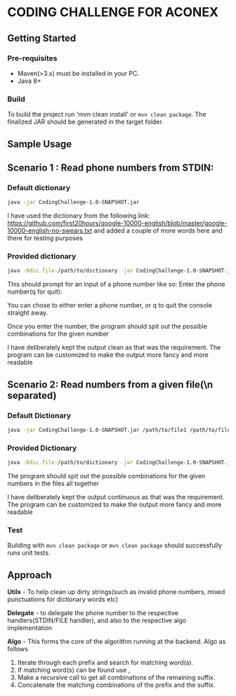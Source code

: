 # CODING CHALLENGE FOR ACONEX

## Getting Started

### Pre-requisites
* Maven(>3.x) must be installed in your PC.
* Java 8+

### Build

To build the project run 
'mvn clean install' or `mvn clean package`.
The finalized JAR should be generated in the target folder.

## Sample Usage


## Scenario 1 : Read phone numbers from STDIN:


### Default dictionary
```sh
java -jar CodingChallenge-1.0-SNAPSHOT.jar
```
I have used the dictionary from the following link: https://github.com/first20hours/google-10000-english/blob/master/google-10000-english-no-swears.txt
and added a couple of more words here and there for testing purposes

### Provided dictionary
```sh
java -Ddic.file-/path/to/dictionary -jar CodingChallenge-1.0-SNAPSHOT.jar
```

This should prompt for an input of a phone number like so:
Enter the phone number(q for quit): 

You can chose to either enter a phone number, or q to quit the console straight away.

Once you enter the number, the program should spit out the possible combinations for the given number

I have deliberately kept the output clean as that was the requirement. The program can be customized to make the output more fancy and more readable

## Scenario 2: Read numbers from a given file(\n separated)

### Default Dictionary
```sh
java -jar CodingChallenge-1.0-SNAPSHOT.jar /path/to/file1 /path/to/file2 <and so on>
```

### Provided Dictionary
```sh
java -Ddic.file-/path/to/dictionary -jar CodingChallenge-1.0-SNAPSHOT.jar /path/to/file1 /path/to/file2 <and so on>
```

The program should spit out the possible combinations for the given numbers in the files all together

I have deliberately kept the output continuous as that was the requirement. The program can be customized to make the output more fancy and more readable

### Test

Building with `mvn clean package` or `mvn clean package` should successfully runs unit tests.
  
## Approach

**Utils** - To help clean up dirty strings(such as invalid phone numbers, mixed punctuations for dictionary words etc)

**Delegate** - to delegate the phone number to the respective handlers(STDIN/FILE handler), and also to the respective algo implementation

**Algo** - This forms the core of the algorithm running at the backend. Algo as follows
  1. Iterate through each prefix  and search for matching word(s).
  2. If matching word(s) can be found use ,
  3. Make a recursive call to get all combinations of the remaining suffix.
  4. Concatenate the matching combinations of the prefix and the suffix.

